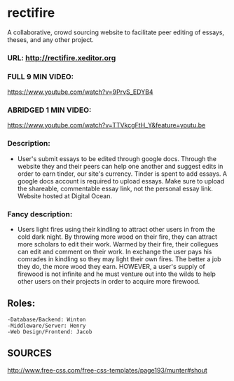 # rectifire
A collaborative, crowd sourcing website to facilitate peer editing of essays, theses, and any other project. 

### URL: http://rectifire.xeditor.org

### FULL 9 MIN VIDEO:

https://www.youtube.com/watch?v=9PrvS_EDYB4

### ABRIDGED 1 MIN VIDEO:

https://www.youtube.com/watch?v=TTVkcgFtH_Y&feature=youtu.be

### Description:
* User's submit essays to be edited through google docs. Through the website they and their peers can help one another and suggest edits in order to earn tinder, our site's currency. Tinder is spent to add essays. A google docs account is required to upload essays. Make sure to upload the shareable, commentable essay link, not the personal essay link. Website hosted at Digital Ocean.


### Fancy description: 
* Users light fires using their kindling to attract other users in from the cold dark night. By throwing more wood on their fire, they can attract more scholars to edit their work. Warmed by their fire, their collegues can edit and comment on their work. In exchange the user pays his comrades in kindling so they may light their own fires. The better a job they do, the more wood they earn. HOWEVER, a user's supply of firewood is not infinite and he must venture out into the wilds to help other users on their projects in order to acquire more firewood. 

  
## Roles:
    -Database/Backend: Winton
    -Middleware/Server: Henry
    -Web Design/Frontend: Jacob

## SOURCES
http://www.free-css.com/free-css-templates/page193/munter#shout
